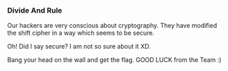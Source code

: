### Divide And Rule

Our hackers are very conscious about cryptography. They have modified 
the shift cipher in a way which seems to be secure.

Oh! Did I say secure? I am not so sure about it XD.

Bang your head on the wall and get the flag. GOOD LUCK from the Team :)

